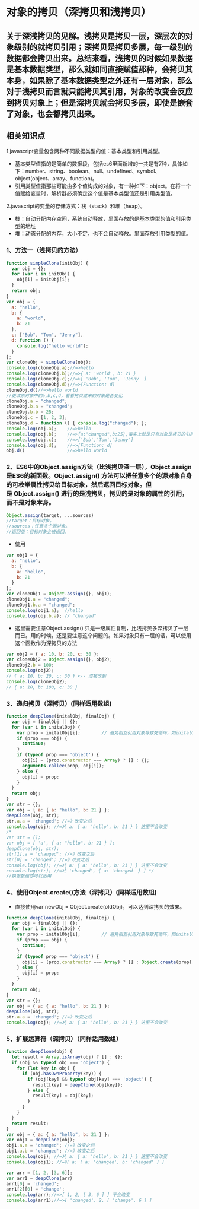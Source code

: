 # 对象的拷贝（深拷贝和浅拷贝）

## 关于深浅拷贝的见解。浅拷贝是拷贝一层，深层次的对象级别的就拷贝引用；深拷贝是拷贝多层，每一级别的数据都会拷贝出来。总结来看，浅拷贝的时候如果数据是基本数据类型，那么就如同直接赋值那种，会拷贝其本身，如果除了基本数据类型之外还有一层对象，那么对于浅拷贝而言就只能拷贝其引用，对象的改变会反应到拷贝对象上；但是深拷贝就会拷贝多层，即使是嵌套了对象，也会都拷贝出来。

## 相关知识点

1.javascript变量包含两种不同数据类型的值：基本类型和引用类型。

* 基本类型值指的是简单的数据段，包括es6里面新增的一共是有7种，具体如下：number、string、boolean、null、undefined、symbol、object(object、array、function)。
* 引用类型值指那些可能由多个值构成的对象，有一种如下：object。在将一个值赋给变量时，解析器必须确定这个值是基本类型值还是引用类型值。

2.javascript的变量的存储方式：栈（stack）和堆（heap）。

* 栈：自动分配内存空间，系统自动释放，里面存放的是基本类型的值和引用类型的地址
* 堆：动态分配的内存，大小不定，也不会自动释放。里面存放引用类型的值。

### 1、方法一（浅拷贝的方法）

```js
function simpleClone(initObj) {
  var obj = {};
  for (var i in initObj) {
    obj[i] = initObj[i];
  }
  return obj;
}
var obj = {
  a: "hello",
  b: {
    a: "world",
    b: 21
  },
  c: ["Bob", "Tom", "Jenny"],
  d: function () {
    console.log("hello world");
  }
};
var cloneObj = simpleClone(obj);
console.log(cloneObj.a);//=>hello
console.log(cloneObj.b);//=>{ a: 'world', b: 21 }
console.log(cloneObj.c);//=>[ 'Bob', 'Tom', 'Jenny' ]
console.log(cloneObj.d);//=>[Function: d]
cloneObj.d()//=>hello world
//更改原对象中的a,b,c,d，看看拷贝过来的对象是否变化
cloneObj.a = "changed";
cloneObj.b.a = "changed";
cloneObj.b.b = 25;
cloneObj.c = [1, 2, 3];
cloneObj.d = function () { console.log("changed"); };
console.log(obj.a);    //=>hello
console.log(obj.b);    //=>{a:"changed",b:25},事实上就是只有对象是拷贝的引用类型
console.log(obj.c);    //=>['Bob','Tom','Jenny']
console.log(obj.d);    //=>[Function: d]
obj.d()                //=>hello world
```

### 2、ES6中的Object.assign方法（比浅拷贝深一层），Object.assign是ES6的新函数。Object.assign() 方法可以把任意多个的源对象自身的可枚举属性拷贝给目标对象，然后返回目标对象。但是 Object.assign() 进行的是浅拷贝，拷贝的是对象的属性的引用，而不是对象本身。

```js
Object.assign(target, ...sources)
//target：目标对象。
//sources：任意多个源对象。
//返回值：目标对象会被返回。
```

* 使用

```js
var obj1 = {
  a: "hello",
  b: {
    a: "hello",
    b: 21
  }
};
var cloneObj1 = Object.assign({}, obj1);
cloneObj1.a = "changed";
cloneObj1.b.a = "changed";
console.log(obj1.a);  //hello
console.log(obj.b.a); // "changed"
```

* 这里需要注意Object.assign() 只是一级属性复制，比浅拷贝多深拷贝了一层而已。用的时候，还是要注意这个问题的。如果对象只有一层的话，可以使用这个函数作为深拷贝的方法

```js
var obj2 = { a: 10, b: 20, c: 30 };
var cloneObj2 = Object.assign({}, obj2);
cloneObj2.b = 100;
console.log(obj2);
// { a: 10, b: 20, c: 30 } <-- 沒被改到
console.log(cloneObj2);
// { a: 10, b: 100, c: 30 }
```

### 3、递归拷贝（深拷贝）(同样适用数组)

```js
function deepClone(initalObj, finalObj) {
  var obj = finalObj || {};
  for (var i in initalObj) {
    var prop = initalObj[i];        // 避免相互引用对象导致死循环，如initalObj.a = initalObj的情况
    if (prop === obj) {
      continue;
    }
    if (typeof prop === 'object') {
      obj[i] = (prop.constructor === Array) ? [] : {};
      arguments.callee(prop, obj[i]);
    } else {
      obj[i] = prop;
    }
  }
  return obj;
}
var str = {};
var obj = { a: { a: "hello", b: 21 } };
deepClone(obj, str);
str.a.a = 'changed'; //=》改变之后
console.log(obj); //=》{ a: { a: 'hello', b: 21 } } 这里不会改变
/*
var str = [];
var obj = [ 'a', { a: "hello", b: 21 } ];
deepClone(obj, str);
str[1].a = 'changed'; //=》改变之后
str[0] = 'changed'; //=》改变之后
console.log(obj); //=》{ a: { a: 'hello', b: 21 } } 这里不会改变
console.log(str); //=》[ 'changed', { a: 'changed' } ] */
//换做数组亦可以适用
```

### 4、使用Object.create()方法（深拷贝）(同样适用数组)

* 直接使用var newObj = Object.create(oldObj)，可以达到深拷贝的效果。

```js
function deepClone(initalObj, finalObj) {
  var obj = finalObj || {};
  for (var i in initalObj) {
    var prop = initalObj[i];        // 避免相互引用对象导致死循环，如initalObj.a = initalObj的情况
    if (prop === obj) {
      continue;
    }
    if (typeof prop === 'object') {
      obj[i] = (prop.constructor === Array) ? [] : Object.create(prop);
    } else {
      obj[i] = prop;
    }
  }
  return obj;
}
var str = {};
var obj = { a: { a: "hello", b: 21 } };
deepClone(obj, str);
str.a.a = 'changed'; //=》改变之后
console.log(obj); //=》{ a: { a: 'hello', b: 21 } } 这里不会改变
```

### 5、扩展运算符（深拷贝）（同样适用数组）

```js
function deepClone(obj) {
  let result = Array.isArray(obj) ? [] : {};
  if (obj && typeof obj === 'object') {
    for (let key in obj) {
      if (obj.hasOwnProperty(key)) {
        if (obj[key] && typeof obj[key] === 'object') {
          result[key] = deepClone(obj[key]);
        } else {
          result[key] = obj[key];
        }
      }
    }
  }
  return result;
}
var obj = { a: { a: "hello", b: 21 } };
var obj1 = deepClone(obj);
obj1.a.a = 'changed'; //=》改变之后
obj1.a.b = 'changed'; //=》改变之后
console.log(obj); //=》{ a: { a: 'hello', b: 21 } } 这里不会改变
console.log(obj1); //=》{ a: { a: 'changed', b: 'changed' } } 

var arr = [1, 2, [3, 6]];
var arr1 = deepClone(arr)
arr1[0] = 'changed';
arr1[2][0] = 'change';
console.log(arr);//=>[ 1, 2, [ 3, 6 ] ] 不会改变
console.log(arr1);//=>[ 'changed', 2, [ 'change', 6 ] ]
```